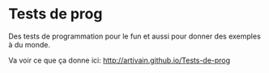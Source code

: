 # Tests de prog
Des tests de programmation pour le fun et aussi pour donner des exemples à du monde.

Va voir ce que ça donne ici: http://artivain.github.io/Tests-de-prog
